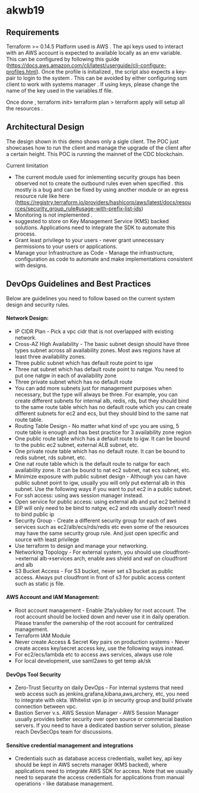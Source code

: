 # akwb19

<h2> Requirements </h2>

Terraform >= 0.14.5
Platform used is AWS . The api keys used to interact with an AWS account is expected to available locally as an env variable. This can be configured by following this guide (https://docs.aws.amazon.com/cli/latest/userguide/cli-configure-profiles.html).
Once the profile is initialized , the script also expects a key-pair to login to the system . This can be avoided by either configuring ssm client to work with systems manager . If using keys, please change the name of the key used in the variables.tf file.

Once done , terraform init> terraform plan > terraform apply will setup all the resources .

<h2> Architectural Design </h2>

The design shown in this demo shows only a sigle client. The POC just showcases how to run the client and manage the upgrade of the client after a certain height.
This POC is running the mainnet of the CDC blockchain.


</h2> Current limitation </h2>

* The current module used for imlementing security groups has been observed not to create the outbound rules even when specified . this mostly is a bug and can be fixed by using another module or an egress resource rule like here (https://registry.terraform.io/providers/hashicorp/aws/latest/docs/resources/security_group_rule#usage-with-prefix-list-ids)
* Monitoring is not implemented . 
* suggested to store on Key Management Service (KMS) backed solutions. Applications need to integrate the SDK to automate this process. 
* Grant least privilege to your users - never grant unnecessary permissions to your users or applications. 
* Manage your Infrastructure as Code -  Manage the infrastructure, configuration as code to automate and make implementations consistent with designs.


<h2> DevOps Guidelines and Best Practices </h2>

Below are guidelines you need to follow based on the current system design and security rules. 
<h4>Network Design:</h4>

* IP CIDR Plan - Pick a vpc cidr that is not overlapped with existing network.
* Cross-AZ High Availability - The basic subnet design should have three types subnet across all availability zones. Most aws regions have at least three availability zones.
* Three public subnet which has default route point to igw
* Three nat subnet which has default route point to natgw. You need to put one natgw in each of availability zone
* Three private subnet which has no default route
* You can add more subnets just for management purposes when necessary, but the type will always be three. For example, you can create different subnets for internal alb, redis, rds, but they should bind to the same route table which has no default route which you can create different subnets for ec2 and ecs, but they should bind to the same nat route table.
* Routing Table Design - No matter what kind of vpc you are using, 5 route table is enough and has best practice for 3 availability zone region
* One public route table which has a default route to igw. It can be bound to the public ec2 subnet, external ALB subnet, etc.
* One private route table which has no default route. It can be bound to redis subnet, rds subnet, etc.
* One nat route table which is the default route to natgw for each availability zone. It can be bound to nat ec2 subnet, nat ecs subnet, etc.
* Minimize exposure with public subnet design - Although you can have public subnet point to igw, usually you will only put external alb in this subnet. Use the following ways if you want to put ec2 in a public subnet.
* For ssh access: using aws session manager instead.
* Open service for public access: using external alb and put ec2 behind it
* EIP will only need to be bind to natgw, ec2 and rds usually doesn’t need to bind public ip
* Security Group - Create a different security group for each of aws services such as ec2/alb/ecs/rds/redis etc even some of the resources may have the same security group rule. And just open specific and source with least privilege
* Use terraform to design and manage your networking.
* Networking Topology - For external system, you should use cloudfront->external alb->services arch, enable aws shield and waf on cloudfront and alb
* S3 Bucket Access - For S3 bucket, never set s3 bucket as public access. Always put cloudfront in front of s3 for public access content such as static js file.

<h4>AWS Account and IAM Management:</h4>

* Root account management - Enable 2fa/yubikey for root account. The root account should be locked down and never use it in daily operation. Please transfer the ownership of the root account for centralized management. 
* Terraform IAM Module
* Never create Access & Secret Key pairs on production systems - Never create access key/secret access key, use the following ways instead.
* For ec2/ecs/lambda etc to access aws services, always use role
* For local development, use saml2aws to get temp ak/sk

<h4>DevOps Tool Security</h4>

* Zero-Trust Security on daily DevOps - For internal systems that need web access such as jenkins,grafana,kibana,aws,archery, etc, you need to integrate with okta. Whitelist vpn ip in security group and build private connection between vpc.
* Bastion Server v.s. AWS Session Manager - AWS Session Manager usually provides better security over open source or commercial bastion servers. If you need to have a dedicated bastion server solution, please reach DevSecOps team for discussions.

<h4>Sensitive credential management and integrations</h4>

* Credentials such as database access credentials, wallet key, api key should be kept in AWS secrets manager (KMS backed), where applications need to integrate AWS SDK for access.  Note that we usually need to separate the access credentials for applications from manual operations - like database management.

